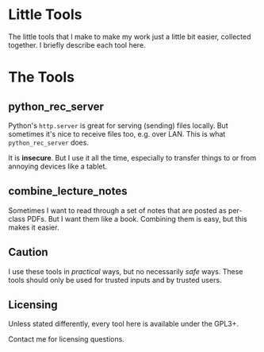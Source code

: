 # Little Tools

The little tools that I make to make my work just a little bit easier,
collected together. I briefly describe each tool here.


# The Tools #

## python_rec_server ##

Python's `http.server` is great for serving (sending) files locally. But
sometimes it's nice to receive files too, e.g. over LAN. This is what
`python_rec_server` does.

It is **insecure**. But I use it all the time, especially to transfer things
to or from annoying devices like a tablet.


## combine_lecture_notes ##

Sometimes I want to read through a set of notes that are posted as per-class
PDFs. But I want them like a book. Combining them is easy, but this makes it
easier.


## Caution ##

I use these tools in *practical* ways, but no necessarily *safe* ways. These
tools should only be used for trusted inputs and by trusted users.


## Licensing

Unless stated differently, every tool here is available under the GPL3+.

Contact me for licensing questions.
